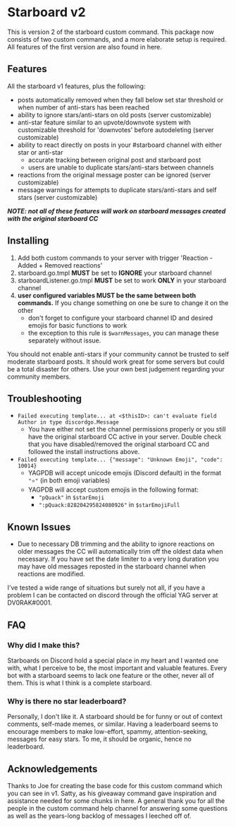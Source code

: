 # Starboard v2
This is version 2 of the starboard custom command. This package now consists of two custom commands, and a more elaborate setup is required. All features of the first version are also found in here.


## Features
All the starboard v1 features, plus the following:
- posts automatically removed when they fall below set star threshold or when number of anti-stars has been reached
- ability to ignore stars/anti-stars on old posts (server customizable)
- anti-star feature similar to an upvote/downvote system with customizable threshold for 'downvotes' before autodeleting (server customizable)
- ability to react directly on posts in your #starboard channel with either star or anti-star
  - accurate tracking between original post and starboard post
  - users are unable to duplicate stars/anti-stars between channels
 - reactions from the original message poster can be ignored (server customizable)
 - message warnings for attempts to duplicate stars/anti-stars and self stars (server customizable)

 ***NOTE: not all of these features will work on starboard messages created with the original starboard CC***
 
 
 ## Installing
 1. Add both custom commands to your server with trigger 'Reaction - Added + Removed reactions'
 2. starboard.go.tmpl **MUST** be set to **IGNORE** your starboard channel
 3. starboardListener.go.tmpl **MUST** be set to work **ONLY** in your starboard channel
 4. **user configured variables MUST be the same between both commands.** If you change something on one be sure to change it on the other
    - don't forget to configure your starboard channel ID and desired emojis for basic functions to work
    - the exception to this rule is `$warnMessages`, you can manage these separately without issue. 
    
You should not enable anti-stars if your community cannot be trusted to self moderate starboard posts. It should work great for some servers but could be a total disaster for others. Use your own best judgement regarding your community members. 


## **Troubleshooting**
- `Failed executing template... at <$thisID>: can't evaluate field Author in type discordgo.Message` 
  - You have either not set the channel permissions properly or you still have the original starboard CC active in your server. Double check that you have disabled/removed the original starboard CC and followed the install instructions above.
- `Failed executing template... {"message": "Unknown Emoji", "code": 10014}`
  - YAGPDB will accept unicode emojis (Discord default) in the format `"⭐"` (in both emoji variables)
  - YAGPDB will accept custom emojis in the following format:
    - `"pQuack"` in `$starEmoji` 
    - `":pQuack:828204295824080926"` in `$starEmojiFull`


## **Known Issues**
- Due to necessary DB trimming and the ability to ignore reactions on older messages the CC will automatically trim off the oldest data when necessary. 
  If you have set the date limiter to a very long duration you may have old messages reposted in the starboard channel when reactions are modified.
  
I've tested a wide range of situations but surely not all, if you have a problem I can be contacted on discord through the official YAG server at DV0RAK#0001.
 
 
 ## FAQ
### Why did I make this?
Starboards on Discord hold a special place in my heart and I wanted one with, what I perceive to be, the most important and valuable features. Every bot with a starboard seems to lack one feature or the other, never all of them. This is what I think is a complete starboard.


### Why is there no star leaderboard?
Personally, I don't like it. A starboard should be for funny or out of context comments, self-made memes, or similar. Having a leaderboard seems to encourage members to make low-effort, spammy, attention-seeking, messages for easy stars. To me, it should be organic, hence no leaderboard.


## Acknowledgements
Thanks to Joe for creating the base code for this custom command which you can see in v1. Satty, as his giveaway command gave inspiration and assistance needed for some chunks in here.
A general thank you for all the people in the custom command help channel for answering some questions as well as the years-long backlog of messages I leeched off of.
